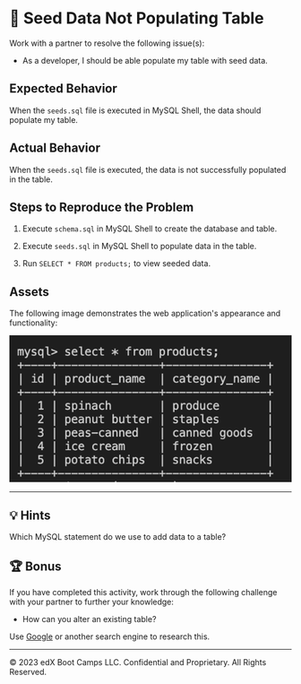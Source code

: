 # 🐛 Seed Data Not Populating Table

Work with a partner to resolve the following issue(s):

* As a developer, I should be able populate my table with seed data.

## Expected Behavior

When the `seeds.sql` file is executed in MySQL Shell, the data should populate my table.

## Actual Behavior

When the `seeds.sql` file is executed, the data is not successfully populated in the table.

## Steps to Reproduce the Problem

1. Execute `schema.sql` in MySQL Shell to create the database and table.

2. Execute `seeds.sql` in MySQL Shell to populate data in the table.

3. Run `SELECT * FROM products;` to view seeded data.

## Assets

The following image demonstrates the web application's appearance and functionality:

![The completed table displays an id column and a name column, holding five rows of data.](./assets/image_1.png)

---

## 💡 Hints

Which MySQL statement do we use to add data to a table?

## 🏆 Bonus

If you have completed this activity, work through the following challenge with your partner to further your knowledge:

* How can you alter an existing table?

Use [Google](https://www.google.com) or another search engine to research this.

---
© 2023 edX Boot Camps LLC. Confidential and Proprietary. All Rights Reserved.
